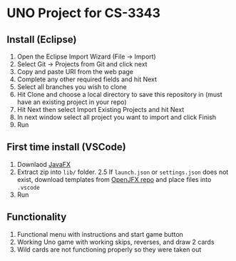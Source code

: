 # UNO Project for CS-3343

## Install (Eclipse)

1. Open the Eclipse Import Wizard (File -> Import)
2. Select Git -> Projects from Git and click next
3. Copy and paste URI from the web page
4. Complete any other required fields and hit Next
5. Select all branches you wish to clone
6. Hit Clone and choose a local directory to save this repository in (must have an existing project in your repo)
7. Hit Next then select Import Existing Projects and hit Next
8. In next window select all project you want to import and click Finish
8. Run

## First time install (VSCode)

1. Downlaod [JavaFX](https://gluonhq.com/products/javafx/)
2. Extract zip into `lib/` folder.
    2.5 If `launch.json` or `settings.json` does not exist, download templates from [OpenJFX repo](https://github.com/openjfx/samples/tree/master/IDE/VSCode/Non-Modular/Java/hellofx) and place files into `.vscode`
3. Run

## Functionality
1. Functional menu with instructions and start game button
2. Working Uno game with working skips, reverses, and draw 2 cards
3. Wild cards are not functioning properly so they were taken out